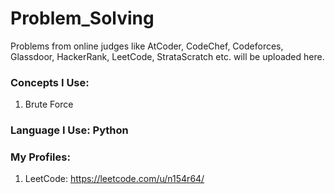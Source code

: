 # Problem_Solving

Problems from online judges like AtCoder, CodeChef, Codeforces, Glassdoor, HackerRank, LeetCode, StrataScratch etc. will be uploaded here.

### Concepts I Use:
1. Brute Force

### Language I Use: Python

### My Profiles:
1. LeetCode: https://leetcode.com/u/n154r64/
